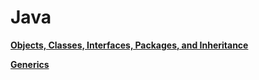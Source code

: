 # Java
[**Objects, Classes, Interfaces, Packages, and Inheritance**](/annotations/class-obj-int-pck/contents.md)

[**Generics**](/annotations/generics/contents.md)
